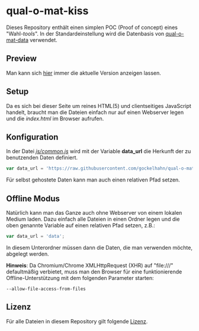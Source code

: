 # qual-o-mat-kiss

Dieses Repository enthält einen simplen POC (Proof of concept) eines "Wahl-*tools*". In der Standardeinstellung wird die Datenbasis von [qual-o-mat-data](https://github.com/gockelhahn/qual-o-mat-data) verwendet.

## Preview

Man kann sich [hier](https://rawgit.com/gockelhahn/qual-o-mat-kiss/master/index.html) immer die aktuelle Version anzeigen lassen.

## Setup

Da es sich bei dieser Seite um reines HTML(5) und clientseitiges JavaScript handelt, braucht man die Dateien einfach nur auf einen Webserver legen und die *index.html* im Browser aufrufen.

## Konfiguration

In der Datei *[js/common.js](js/common.js)* wird mit der Variable **data_url** die Herkunft der zu benutzenden Daten definiert.
```javascript
var data_url = 'https://raw.githubusercontent.com/gockelhahn/qual-o-mat-data/master';
```
Für selbst gehostete Daten kann man auch einen relativen Pfad setzen.

## Offline Modus

Natürlich kann man das Ganze auch ohne Webserver von einem lokalen Medium laden. Dazu einfach alle Dateien in einen Ordner legen und die oben genannte Variable auf einen relativen Pfad setzen, z.B.:
```javascript
var data_url = 'data';
```
In diesem Unterordner müssen dann die Daten, die man verwenden möchte, abgelegt werden.

**Hinweis**:
Da Chromium/Chrome XMLHttpRequest (XHR) auf "file:///" defaultmäßig verbietet, muss man den Browser für eine funktionierende Offline-Unterstützung mit dem folgenden Parameter starten:
```
--allow-file-access-from-files
```

## Lizenz

Für alle Dateien in diesem Repository gilt folgende [Lizenz](LICENSE).
